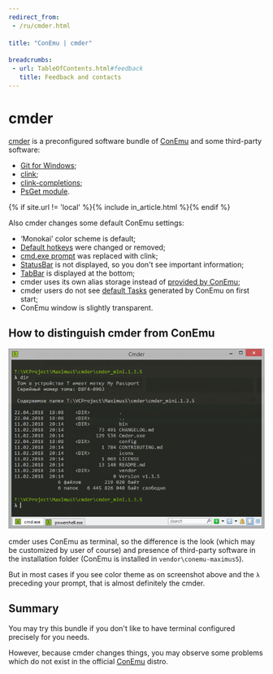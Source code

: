 ```yaml
---
redirect_from:
 - /ru/cmder.html

title: "ConEmu | cmder"

breadcrumbs:
 - url: TableOfContents.html#feedback
   title: Feedback and contacts
---
```


# cmder

[cmder](http://cmder.net/) is a preconfigured software bundle
of [ConEmu](https://conemu.github.io/) and some third-party software:

* [Git for Windows](https://gitforwindows.org/);
* [clink](TabCompletion.html#ConEmu_and_clink);
* [clink-completions](https://github.com/vladimir-kotikov/clink-completions);
* [PsGet module](https://github.com/psget/psget).

{% if site.url != 'local' %}{% include in_article.html %}{% endif %}

Also cmder changes some default ConEmu settings:

* ‘Monokai’ color scheme is default;
* [Default hotkeys](KeyboardShortcuts.html) were changed or removed;
* [cmd.exe prompt](CmdPrompt.html) was replaced with clink;
* [StatusBar](StatusBar.html) is not displayed, so you don't see important information;
* [TabBar](TabBar.html) is displayed at the bottom;
* cmder uses its own alias storage instead of [provided by ConEmu](SettingsEnvironment.html);
* cmder users do not see [default Tasks](Tasks.html) generated by ConEmu on first start;
* ConEmu window is slightly transparent.


## How to distinguish cmder from ConEmu

![cmder](/img/cmder.png)

cmder uses ConEmu as terminal, so the difference is the look
(which may be customized by user of course)
and presence of third-party software in the installation folder
(ConEmu is installed in `vendor\conemu-maximus5`).

But in most cases if you see color theme as on screenshot above
and the `λ` preceding your prompt, that is almost definitely the cmder.


## Summary

You may try this bundle if you don't like to have terminal configured precisely for you needs.

However, because cmder changes things, you may observe some problems which
do not exist in the official [ConEmu](https://conemu.github.io/) distro.
